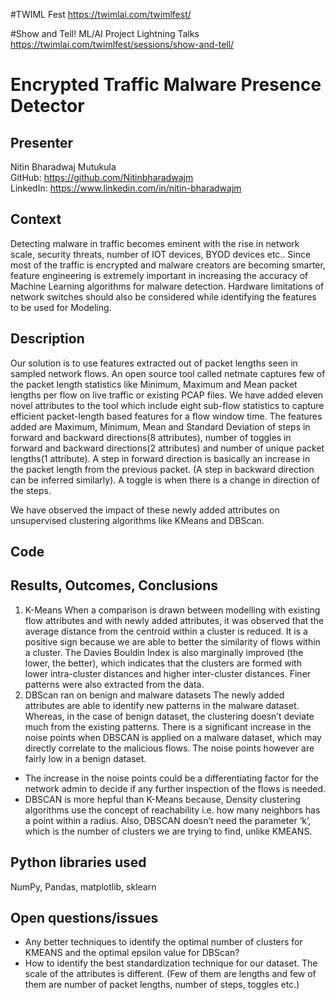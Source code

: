 #TWIML Fest
https://twimlai.com/twimlfest/

#Show and Tell! ML/AI Project Lightning Talks
https://twimlai.com/twimlfest/sessions/show-and-tell/
# Encrypted Traffic Malware Presence Detector 

## Presenter

Nitin Bharadwaj Mutukula <br>
GitHub: https://github.com/Nitinbharadwajm <br>
LinkedIn: https://www.linkedin.com/in/nitin-bharadwajm

## Context
Detecting malware in traffic becomes eminent with the rise in network scale, security threats, number of IOT devices, BYOD devices etc.. Since most of the traffic is encrypted and malware creators are becoming smarter, feature engineering is extremely important in increasing the accuracy of Machine Learning algorithms for malware detection. Hardware limitations of network switches should also be considered while identifying the features to be used for Modeling. 

## Description
Our solution is to use features extracted out of packet lengths seen in sampled network flows. An open source tool called netmate captures few of the packet length statistics like Minimum, Maximum and Mean packet lengths per flow on live traffic or existing PCAP files. We have added eleven novel attributes to the tool which include eight sub-flow statistics to capture efficient packet-length based features for a flow window time. The features added are Maximum, Minimum, Mean and Standard Deviation of steps in forward and backward directions(8 attributes), number of toggles in forward and backward directions(2 attributes) and number of unique packet lengths(1 attribute). A step in forward direction is basically an increase in the packet length from the previous packet. (A step in backward direction can be inferred similarly). A toggle is when there is a change in direction of the steps. 

We have observed the impact of these newly added attributes on unsupervised clustering algorithms like KMeans and DBScan.

## Code


## Results, Outcomes, Conclusions

1. K-Means
    When a comparison is drawn between modelling with existing flow attributes and with newly added attributes, it was observed that the average distance from the centroid within a cluster is reduced. It is a positive sign because we are able to better the similarity of flows within a cluster. The Davies Bouldin Index is also marginally improved (the lower, the better), which indicates that the clusters are formed with lower intra-cluster distances and higher inter-cluster distances. Finer patterns were also extracted from the data.
2. DBScan ran on benign and malware datasets
    The newly added attributes are able to identify new patterns in the malware dataset. Whereas, in the case of benign dataset, the clustering doesn’t deviate much from the existing patterns. There is a significant increase in the noise points when DBSCAN is applied on a malware dataset, which may directly correlate to the malicious flows. The noise points however are fairly low in a benign dataset. 

- The increase in the noise points could be a differentiating factor for the network admin to decide if any further inspection of the flows is needed.
- DBSCAN is more hepful than K-Means because, Density clustering algorithms use the concept of reachability i.e. how many neighbors has a point within a radius. Also, DBSCAN doesn’t need the parameter ‘k’, which is the number of clusters we are trying to find, unlike KMEANS.


## Python libraries used

NumPy, Pandas, matplotlib, sklearn

## Open questions/issues
- Any better techniques to identify the optimal number of clusters for KMEANS and the optimal epsilon value for DBScan?
- How to identify the best standardization technique for our dataset. The scale of the attributes is different. (Few of them are lengths and few of them are number of packet lengths, number of steps, toggles etc.)
